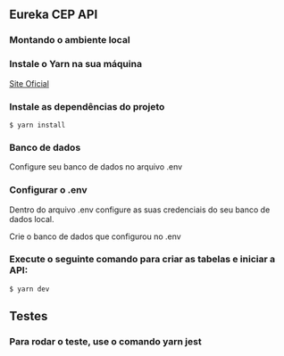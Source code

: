 ## Eureka CEP API

### Montando o ambiente local

### Instale o Yarn na sua máquina

[Site Oficial](https://classic.yarnpkg.com/pt-BR/docs/install)

### Instale as dependências do projeto

```
$ yarn install
```

### Banco de dados

Configure seu banco de dados no arquivo .env <br/>

### Configurar o .env

Dentro do arquivo .env configure as suas credenciais do seu banco de dados local.

Crie o banco de dados que configurou no .env

### Execute o seguinte comando para criar as tabelas e iniciar a API:

```
$ yarn dev
```

## Testes

### Para rodar o teste, use o comando <b>yarn jest</b>
